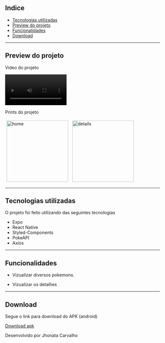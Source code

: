 ## Indice


- [Tecnologias utilizadas](#-tecnologias-utilizadas)
- [Preview do projeto](#-preview-do-projeto)
- [Funcionalidades](#-Funcionalidades)
- [Download](#-Download)

---


## Preview do projeto

Video do projeto

<div>
<video width="200" autoplay="true" loop="true" controls src="">
</video>
</div>

Prints do projeto

<div>
  <img style="margin: 5px" alt="home" src="https://i.ibb.co/wQSTZyj/Screenshot-2022-12-06-04-26-57-959-com-atlaspose-Pokedex.jpg" width="200">
  <img style="margin: 5px" alt="details" src="https://i.ibb.co/hVnb6G9/Screenshot-2022-12-06-04-27-03-771-com-atlaspose-Pokedex.jpg" width="200">
 
</div>

---

## Tecnologias utilizadas

O projeto foi feito utilizando das seguintes tecnologias

- Expo
- React Native
- Styled-Components
- PokeAPI
- Axios


---

## Funcionalidades

- Vizualizar diversos pokemons.

- Vizualizar os detalhes




---
## Download

Segue o link para download do APK (android)

[Download apk](https://expo.dev/artifacts/eas/dGcvQkwngCBPuv1mzP6GPe.apk)

Desenvolvido por Jhonata Carvalho
